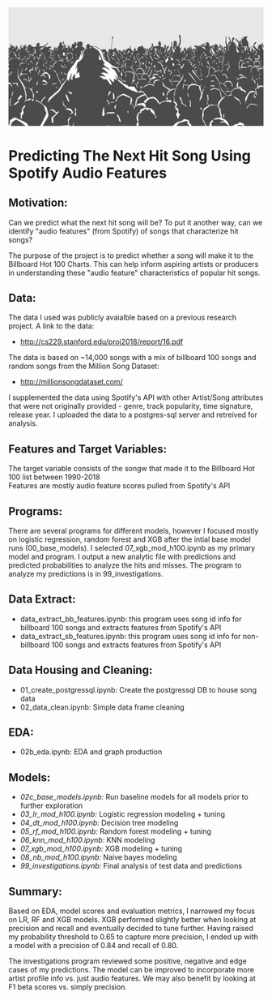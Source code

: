![ImageCvr](img/coverart.png)

# Predicting The Next Hit Song Using Spotify Audio Features

## Motivation:<br>
Can we predict what the next hit song will be? To put it another way, can we identify "audio features" (from Spotify) of songs that characterize hit songs? <br>

The purpose of the project is to predict whether a song will make it to the Billboard Hot 100 Charts. This can help inform aspiring artists or producers in understanding these "audio feature" characteristics of popular hit songs. 

## Data:<br>
The data I used was publicly avaialble based on a previous research project. A link to the data:
* http://cs229.stanford.edu/proj2018/report/16.pdf<br>

The data is based on ~14,000 songs with a mix of billboard 100 songs and random songs from the Million Song Dataset:
* http://millionsongdataset.com/

I supplemented the data using Spotify's API with other Artist/Song attributes that were not originally provided - genre, track popularity, time signature, release year. I uploaded the data to a postgres-sql server and retreived for analysis.

## Features and Target Variables:<br>
The target variable consists of the songw that made it to the Billboard Hot 100 list between 1990-2018<br>
Features are mostly audio feature scores pulled from Spotify's API

## Programs:<br>
There are several programs for different models, however I focused mostly on logistic regression, random forest and XGB after the intial 
base model runs (00_base_models). I selected 07_xgb_mod_h100.ipynb as my primary model and program. I output a new analytic file with predictions and predicted probabilities to analyze the hits and misses. The program to analyze my predictions is in 99_investigations.

## Data Extract:<br>
* data_extract_bb_features.ipynb: this program uses song id info for billboard 100 songs and extracts features from Spotify's API<br>
* data_extract_sb_features.ipynb:  this program uses song id info for non-billboard 100 songs and extracts features from Spotify's API

## Data Housing and Cleaning:<br>
* 01_create_postgressql.ipynb: Create the postgressql DB to house song data<br>
* 02_data_clean.ipynb: Simple data frame cleaning

## EDA:<br>
* 02b_eda.ipynb: EDA and graph production

## Models:<br>
* *02c_base_models.ipynb:* Run baseline models for all models prior to further exploration<br>
* *03_lr_mod_h100.ipynb:* Logistic regression modeling + tuning<br>
* *04_dt_mod_h100.ipynb:* Decision tree modeling<br>
* *05_rf_mod_h100.ipynb:* Random forest modeling + tuning<br>
* *06_knn_mod_h100.ipynb:* KNN modeling<br>
* *07_xgb_mod_h100.ipynb:* XGB modeling + tuning<br>
* *08_nb_mod_h100.ipynb:* Naive bayes modeling<br>
* *99_investigations.ipynb:* Final analysis of test data and predictions

## Summary:<br>
Based on EDA, model scores and evaluation metrics, I narrowed my focus on LR, RF and XGB models. 
XGB performed slightly better when looking at precision and recall and eventually decided to tune further.
Having raised my probability threshold to 0.65 to capture more precision, I ended up with a model with a precision of 0.84 and recall of 0.80.

The investigations program reviewed some positive, negative and edge cases of my predictions.
The model can be improved to incorporate more artist profile info vs. just audio features.
We may also benefit by looking at F1 beta scores vs. simply precision.
